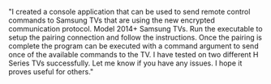 "I created a console application that can be used to send remote control commands to Samsung TVs that are using the new encrypted communication protocol. Model 2014+ Samsung TVs. Run the executable to setup the pairing connection and follow the instructions. Once the pairing is complete the program can be executed with a command argument to send once of the available commands to the TV. I have tested on two different H Series TVs successfully. Let me know if you have any issues. I hope it proves useful for others." 
